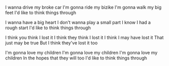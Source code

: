 I wanna drive my broke car
I'm gonna ride my bizike
I'm gonna walk my big feet
I'd like to think things through

I wanna have a big heart
I don't wanna play a small part
I know I had a rough start
I'd like to think things through

I think you think I lost it
I think they think I lost it
I think I may have lost it
That just may be true
But I think they've lost it too

I'm gonna love my children
I'm gonna love my children
I'm gonna love my children
In the hopes that they will too
I'd like to think things through


